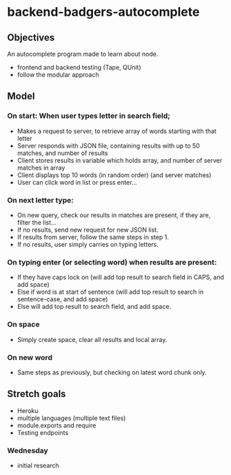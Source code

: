 # backend-badgers-autocomplete

## Objectives 

An autocomplete program made to learn about node. 
- frontend and backend testing (Tape, QUnit)
- follow the modular approach

## Model

### On start: When user types letter in search field;
- Makes a request to server, to retrieve array of words starting with that letter
- Server responds with JSON file, containing results with up to 50 matches, and number of results
- Client stores results in variable which holds array, and number of server matches in array
- Client displays top 10 words (in random order) (and server matches)
- User can click word in list or press enter...

### On next letter type:
- On new query, check our results in matches are present, if they are, filter the list...
- If no results, send new request for new JSON list.
- If results from server, follow the same steps in step 1.
- If no results, user simply carries on typing letters.

### On typing enter (or selecting word) when results are present:
- If they have caps lock on (will add top result to search field in CAPS, and add space)
- Else if word is at start of sentence (will add top result to search in sentence-case, and add space)
- Else will add top result to search field, and add space.

### On space
- Simply create space, clear all results and local array. 

### On new word
- Same steps as previously, but checking on latest word chunk only.



## Stretch goals

- Heroku
- multiple languages (multiple text files)
- module.exports and require
- Testing endpoints

### Wednesday
- initial research
